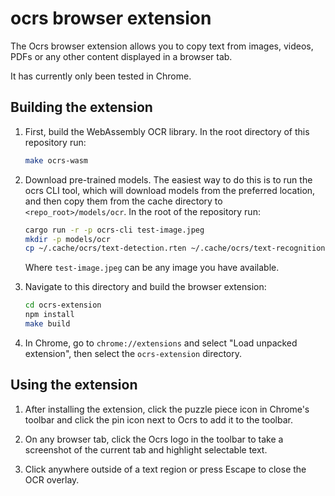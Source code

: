 # ocrs browser extension

The Ocrs browser extension allows you to copy text from images, videos, PDFs or
any other content displayed in a browser tab.

It has currently only been tested in Chrome.

## Building the extension

1.  First, build the WebAssembly OCR library. In the root directory of this
    repository run:

    ```sh
    make ocrs-wasm
    ```

2.  Download pre-trained models. The easiest way to do this is to run the
    ocrs CLI tool, which will download models from the preferred location, and
    then copy them from the cache directory to `<repo_root>/models/ocr`.
    In the root of the repository run:

    ```sh
    cargo run -r -p ocrs-cli test-image.jpeg
    mkdir -p models/ocr
    cp ~/.cache/ocrs/text-detection.rten ~/.cache/ocrs/text-recognition.rten models/ocr
    ```

    Where `test-image.jpeg` can be any image you have available.

3.  Navigate to this directory and build the browser extension:

    ```sh
    cd ocrs-extension
    npm install
    make build
    ```

4.  In Chrome, go to `chrome://extensions` and select "Load unpacked extension",
    then select the `ocrs-extension` directory.

## Using the extension

1.  After installing the extension, click the puzzle piece icon in Chrome's
    toolbar and click the pin icon next to Ocrs to add it to the toolbar.

2.  On any browser tab, click the Ocrs logo in the toolbar to take a screenshot
    of the current tab and highlight selectable text.

3.  Click anywhere outside of a text region or press Escape to close the OCR
    overlay.
